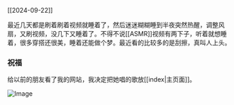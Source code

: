 [[2024-09-22]]

最近几天都是刷着刷着视频就睡着了，然后迷迷糊糊睡到半夜突然热醒，调整风扇，又刷视频，没几下又睡着了。不得不说[[ASMR]]视频有两下子，听着就想睡着，很多穿搭还很美，睡着还能做个梦。最近看的比较多的是刮擦，真叫人上头。

### 祝福
给以前的朋友看了我的网站，我决定把她唱的歌放[[index|主页面]]。

<img src="https://c.zhzhzh.fun/d/123%E4%BA%91%E7%9B%98/%E5%9B%BE%E7%89%87/IMG_20240921_223057.jpg?sign=Wr6uH55GKmLqi79ESdHV3pkoCvXVYrhRlVYL6s_B3EI=:0" alt="Image" style="max-width: 100%; height: auto;">
